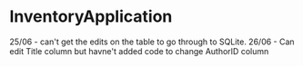 # InventoryApplication


25/06 - can't get the edits on the table to go through to SQLite.
26/06 - Can edit Title column but havne't added code to change AuthorID column
